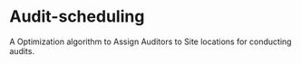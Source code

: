 # Audit-scheduling
A Optimization algorithm to Assign Auditors to Site locations for conducting audits.
